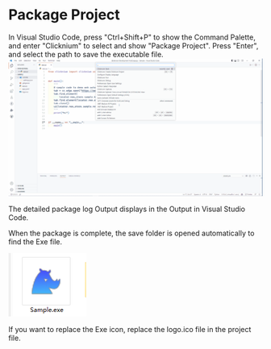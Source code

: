 # Package Project

In Visual Studio Code, press "Ctrl+Shift+P" to show the Command Palette, and enter "Clicknium" to select and show "Package Project". Press "Enter", and select the path to save the executable file.
![](../img/pack_project.gif)

The detailed package log Output displays in the Output in Visual Studio Code.

When the package is complete, the save folder is opened automatically to find the Exe file. 

![pack project result](../img/pack_project_result.png)

If you want to replace the Exe icon, replace the logo.ico file in the project file. 
